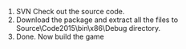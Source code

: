   1. SVN Check out the source code.
  1. Download the package and extract all the files to Source\Code2015\bin\x86\Debug  directory.
  1. Done. Now build the game
